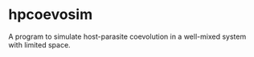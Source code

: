 # hpcoevosim
A program to simulate host-parasite coevolution in a well-mixed system with limited space.
